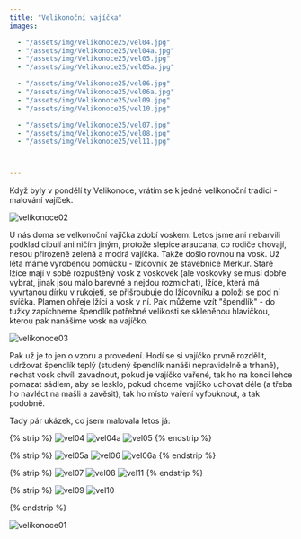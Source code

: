```yaml
---
title: "Velikonoční vajíčka"
images:

  - "/assets/img/Velikonoce25/vel04.jpg"
  - "/assets/img/Velikonoce25/vel04a.jpg"
  - "/assets/img/Velikonoce25/vel05.jpg"
  - "/assets/img/Velikonoce25/vel05a.jpg"

  - "/assets/img/Velikonoce25/vel06.jpg"
  - "/assets/img/Velikonoce25/vel06a.jpg"
  - "/assets/img/Velikonoce25/vel09.jpg"
  - "/assets/img/Velikonoce25/vel10.jpg"

  - "/assets/img/Velikonoce25/vel07.jpg"
  - "/assets/img/Velikonoce25/vel08.jpg"
  - "/assets/img/Velikonoce25/vel11.jpg"



---
```


<!--begin_excerpt-->
Když byly v pondělí ty Velikonoce, vrátím se k jedné velikonoční tradici - malování vajíček. 
<!--end_excerpt-->

![velikonoce02](/assets/img/Velikonoce25/vel02.jpg)

U nás doma se velkonoční vajíčka zdobí voskem. Letos jsme ani nebarvili podklad cibulí ani ničím jiným, protože slepice araucana, co rodiče chovají, nesou přirozeně zelená a modrá vajíčka. Takže došlo rovnou na vosk. 
Už léta máme vyrobenou pomůcku - lžícovník ze stavebnice Merkur. Staré lžíce mají v sobě rozpuštěný vosk z voskovek (ale voskovky se musí dobře vybrat, jinak jsou málo barevné a nejdou rozmíchat), lžíce, která má vyvrtanou dírku v rukojeti, se přišroubuje do lžícovníku a položí se pod ní svíčka. Plamen ohřeje lžíci a vosk v ní. Pak můžeme vzít "špendlík" - do tužky zapíchneme špendlík potřebné velikosti se skleněnou hlavičkou, kterou pak nanášíme vosk na vajíčko. 

![velikonoce03](/assets/img/Velikonoce25/vel03.jpg)

Pak už je to jen o vzoru a provedení. Hodí se si vajíčko prvně rozdělit, udržovat špendlík teplý (studený špendlík nanáší nepravidelně a trhaně), nechat vosk chvíli zavadnout, pokud je vajíčko vařené, tak ho na konci lehce pomazat sádlem, aby se lesklo, pokud chceme vajíčko uchovat déle (a třeba ho navléct na mašli a zavěsit), tak ho místo vaření vyfouknout, a tak podobně. 

Tady pár ukázek, co jsem malovala letos já: 

{% strip %}
![vel04](/assets/img/Velikonoce25/vel04.jpg)
![vel04a](/assets/img/Velikonoce25/vel04a.jpg)
![vel05](/assets/img/Velikonoce25/vel05.jpg)
{% endstrip %}

{% strip %}
![vel05a](/assets/img/Velikonoce25/vel05a.jpg)
![vel06](/assets/img/Velikonoce25/vel06.jpg)
![vel06a](/assets/img/Velikonoce25/vel06a.jpg)
{% endstrip %} 

{% strip %}
![vel07](/assets/img/Velikonoce25/vel07.jpg)
![vel08](/assets/img/Velikonoce25/vel08.jpg)
![vel11](/assets/img/Velikonoce25/vel11.jpg)
{% endstrip %}

{% strip %}
![vel09](/assets/img/Velikonoce25/vel09.jpg)
![vel10](/assets/img/Velikonoce25/vel10.jpg)
<!-- br -->
{% endstrip %}

![velikonoce01](/assets/img/Velikonoce25/vel01.jpg)